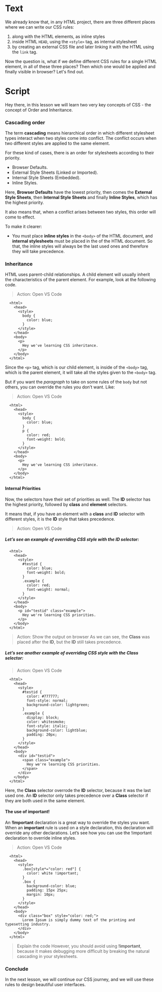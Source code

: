 # Text
We already know that, in any HTML project, there are three different places where we can write our CSS rules:
1. along with the HTML elements, as inline styles
2. inside HTML `HEAD`, using the `<style>` tag, as internal stylesheet
3. by creating an external CSS file and later linking it with the HTML using the `link` tag.

Now the question is, what if we define different CSS rules for a single HTML element, in all of these three places? Then which one would be applied and finally visible in browser? Let's find out.

# Script

Hey there, in this lesson we will learn two very key concepts of CSS - the concept of Order and Inheritance.

### Cascading order
The term **cascading** means hierarchical order in which different stylesheet types interact when two styles come into conflict. The conflict occurs when two different styles are applied to the same element.

For these kind of cases, there is an order for stylesheets according to their priority.
- Browser Defaults.
- External Style Sheets (Linked or Imported).
- Internal Style Sheets (Embedded).
- Inline Styles.

Here, **Browser Defaults** have the lowest priority, then comes the **External Style Sheets**, then **Internal Style Sheets** and finally **Inline Styles**, which has the highest priority.

It also means that, when a conflict arises between two styles, this order will come to effect.

To make it clearer:
- You must place **inline styles** in the `<body>` of the HTML document, and **internal stylesheets** must be placed in the <head> of the HTML document. So that, the inline styles will always be the last used ones and therefore they will take precedence.

### Inheritance

HTML uses parent-child relationships. A child element will usually inherit the characteristics of the parent element. For example, look at the following code.

> Action: Open VS Code
````
  <html>
    <head>
      <style>
        body {
          color: blue;
        }
      </style>
    </head>
    <body>
      <p>
        Hey we've learning CSS inheritance.
      </p>
    </body>
  </html>
````

Since the `<p>` tag, which is our child element, is inside of the `<body>` tag, which is the parent element, it will take all the styles given to the `<body>` tag. 

But if you want the *paragraph* to take on some rules of the `body` but not others, you can override the rules you don’t want. Like:

> Action: Open VS Code
````
  <html>
    <head>
      <style>
        body {
          color: blue;
        }
        p {
          color: red;
          font-weight: bold;
        }
      </style>
    </head>
    <body>
      <p>
        Hey we've learning CSS inheritance.
      </p>
    </body>
  </html>
````

#### Internal Priorities

Now, the selectors have their set of priorities as well. The **ID** selector has the highest priority, followed by **class** and **element** selectors.

It means that, if you have an element with a **class** and **ID** selector with different styles, it is the **ID** style that takes precedence. 

> Action: Open VS Code
##### Let’s see an example of overriding CSS style with the ID selector:


````
  <html>
    <head>
      <style>
        #testid {
          color: blue;
          font-weight: bold;
        }
        .example {
          color: red;
          font-weight: normal;
        }
      </style>
    </head>
    <body>
      <p id="testid" class="example">
        Hey we're learning CSS priorities.
      </p>
    </body>
  </html>
````

> Action: Show the output on browser
As we can see, the **Class** was placed after the **ID**, but the **ID** still takes precedence.

##### Let’s see another example of overriding CSS style with the Class selector:

> Action: Open VS Code
````
  <html>
    <head>
      <style>
        #testid {
          color: #777777;
          font-style: normal;
          background-color: lightgreen;
        }
        .example {
          display: block;
          color: whitesmoke;
          font-style: italic;
          background-color: lightblue;
          padding: 20px;
        }
      </style>
    </head>
    <body>
      <div id="testid">
        <span class="example">
          Hey we're learning CSS priorities.
        </span>
      </div>
    </body>
  </html>
````

Here, the **Class** selector overrode the **ID** selector, because it was the last used one. An **ID** selector only takes precedence over a **Class** selector if they are both used in the same element.

#### The use of **important!**

An **!Important** declaration is a great way to override the styles you want. When an **important** rule is used on a style declaration, this declaration will override any other declarations. Let’s see how you can use the !important declaration to override inline styles.

> Action: Open VS Code
````
  <html>
    <head>
      <style>
        .box[style*="color: red"] {
          color: white !important;
        }
        .box {
          background-color: blue;
          padding: 15px 25px;
          margin: 10px;
        }
      </style>
    </head>
    <body>
      <div class="box" style="color: red;">
        Lorem Ipsum is simply dummy text of the printing and typesetting industry.
      </div>
    </body>
  </html>
````

> Explain the code
However, you should avoid using **!important**, because it makes debugging more difficult by breaking the natural cascading in your stylesheets.

### Conclude
In the next lesson, we will continue our CSS journey, and we will use these rules to design beautiful user interfaces.